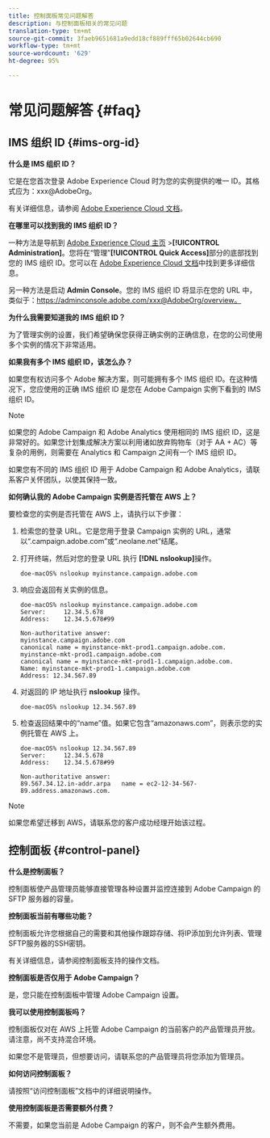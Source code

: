 ```yaml
---
title: 控制面板常见问题解答
description: 与控制面板相关的常见问题
translation-type: tm+mt
source-git-commit: 3faeb9651681a9edd18cf889fff65b02644cb690
workflow-type: tm+mt
source-wordcount: '629'
ht-degree: 95%

---
```



# 常见问题解答 {#faq}

## IMS 组织 ID {#ims-org-id}

**什么是 IMS 组织 ID？**

它是在您首次登录 Adobe Experience Cloud 时为您的实例提供的唯一 ID。其格式应为：xxx@AdobeOrg。

有关详细信息，请参阅 [Adobe Experience Cloud 文档](https://marketing.adobe.com/resources/help/zh_CN/mcloud/organizations.html)。

**在哪里可以找到我的 IMS 组织 ID？**

一种方法是导航到 [Adobe Experience Cloud 主页](https://experiencecloud.adobe.com/) >**[!UICONTROL Administration]**。您将在“管理”**[!UICONTROL Quick Access]**&#x200B;部分的底部找到您的 IMS 组织 ID。您可以在 [Adobe Experience Cloud 文档](https://marketing.adobe.com/resources/help/zh_CN/mcloud/organizations.html)中找到更多详细信息。

另一种方法是启动 **Admin Console**。您的 IMS 组织 ID 将显示在您的 URL 中，类似于：https://adminconsole.adobe.com/xxx@AdobeOrg/overview。

**为什么我需要知道我的 IMS 组织 ID？**

为了管理实例的设置，我们希望确保您获得正确实例的正确信息，在您的公司使用多个实例的情况下非常适用。

**如果我有多个 IMS 组织 ID，该怎么办？**

如果您有权访问多个 Adobe 解决方案，则可能拥有多个 IMS 组织 ID。在这种情况下，您应使用的正确 IMS 组织 ID 是您在 Adobe Campaign 实例下看到的 IMS 组织 ID。

>[!NOTE]
>
>如果您的 Adobe Campaign 和 Adobe Analytics 使用相同的 IMS 组织 ID，这是非常好的。如果您计划集成解决方案以利用诸如放弃购物车（对于 AA + AC）等复杂的用例，则需要在 Analytics 和 Campaign 之间有一个 IMS 组织 ID。
>
>如果您有不同的 IMS 组织 ID 用于 Adobe Campaign 和 Adobe Analytics，请联系客户关怀团队，以使其保持一致。

**如何确认我的 Adobe Campaign 实例是否托管在 AWS 上？**

要检查您的实例是否托管在 AWS 上，请执行以下步骤：

1. 检索您的登录 URL。它是您用于登录 Campaign 实例的 URL，通常以“.campaign.adobe.com”或“.neolane.net”结尾。
1. 打开终端，然后对您的登录 URL 执行 **[!DNL nslookup]**&#x200B;操作。

   `doe-macOS% nslookup myinstance.campaign.adobe.com`

1. 响应会返回有关实例的信息。

   ```
   doe-macOS% nslookup myinstance.campaign.adobe.com
   Server:     12.34.5.678
   Address:    12.34.5.678#99
   
   Non-authoritative answer:
   myinstance.campaign.adobe.com
   canonical name = myinstance-mkt-prod1.campaign.adobe.com.
   myinstance-mkt-prod1.campaign.adobe.com
   canonical name = myinstance-mkt-prod1-1.campaign.adobe.com.
   Name: myinstance-mkt-prod1-1.campaign.adobe.com
   Address: 12.34.567.89
   ```

1. 对返回的 IP 地址执行 **nslookup** 操作。

   `doe-macOS% nslookup 12.34.567.89`

1. 检查返回结果中的“name”值。如果它包含“amazonaws.com”，则表示您的实例托管在 AWS 上。

   ```
   doe-macOS% nslookup 12.34.567.89
   Server:     12.34.5.678
   Address:    12.34.5.678#99
   
   Non-authoritative answer:
   89.567.34.12.in-addr.arpa   name = ec2-12-34-567-89.address.amazonaws.com.
   ```

>[!NOTE]
>
>如果您希望迁移到 AWS，请联系您的客户成功经理开始该过程。

## 控制面板 {#control-panel}

**什么是控制面板？**

控制面板使产品管理员能够直接管理各种设置并监控连接到 Adobe Campaign 的 SFTP 服务器的容量。

**控制面板当前有哪些功能？**

控制面板允许您根据自己的需要和其他操作跟踪存储、将IP添加到允许列表、管理SFTP服务器的SSH密钥。

有关详细信息，请参阅控制面板支持的操作文档。

**控制面板是否仅用于 Adobe Campaign？**

是，您只能在控制面板中管理 Adobe Campaign 设置。

**我可以使用控制面板吗？**

控制面板仅对在 AWS 上托管 Adobe Campaign 的当前客户的产品管理员开放。请注意，尚不支持混合环境。

如果您不是管理员，但想要访问，请联系您的产品管理员将您添加为管理员。

**如何访问控制面板？**

请按照“访问控制面板”文档中的详细说明操作。

**使用控制面板是否需要额外付费？**

不需要，如果您当前是 Adobe Campaign 的客户，则不会产生额外费用。
